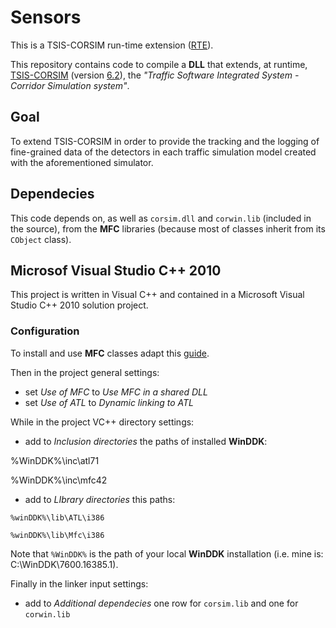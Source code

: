 # Sensors

This is a TSIS-CORSIM run-time extension ([RTE][]).

This repository contains code to compile a **DLL** that extends, at runtime, [TSIS-CORSIM][] (version [6.2][]), the _"Traffic Software Integrated System - Corridor Simulation system"_.

## Goal

To extend TSIS-CORSIM in order to provide the tracking and the logging of fine-grained data of the detectors in each traffic simulation model created with the aforementioned simulator.

## Dependecies

This code depends on, as well as `corsim.dll` and `corwin.lib` (included in the source), from the **MFC** libraries (because most of classes inherit from its `CObject` class).

## Microsof Visual Studio C++ 2010

This project is written in Visual C++ and contained in a Microsoft Visual Studio C++ 2010 solution project.

### Configuration

To install and use **MFC** classes adapt this [guide][].

Then in the project general settings:

+ set _Use of MFC_ to _Use MFC in a shared DLL_
+ set _Use of ATL_ to _Dynamic linking to ATL_

While in the project VC++ directory settings:

+ add to _Inclusion directories_ the paths of installed **WinDDK**:

%WinDDK%\inc\atl71

%WinDDK%\inc\mfc42

+ add to _LIbrary directories_ this paths:

`%winDDK%\lib\ATL\i386`

`%winDDK%\lib\Mfc\i386`

Note that `%WinDDK%` is the path of your local **WinDDK** installation (i.e. mine is: C:\WinDDK\7600.16385.1).

Finally in the linker input settings:

+ add to _Additional dependecies_ one row for `corsim.lib` and one for `corwin.lib`

[guide]: http://bit.ly/mfc-in-visual-c-express
[RTE]: http://mctrans.ce.ufl.edu/featured/tsis/version6/CORSIMRTE.htm
[6.2]: http://mctrans.ce.ufl.edu/featured/tsis/
[TSIS-CORSIM]: http://ops.fhwa.dot.gov/trafficanalysistools/corsim.htm